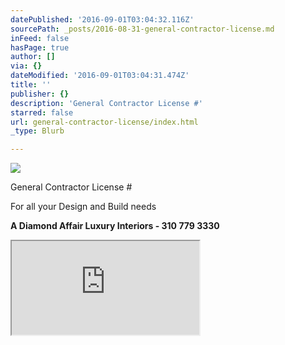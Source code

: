 ```yaml
---
datePublished: '2016-09-01T03:04:32.116Z'
sourcePath: _posts/2016-08-31-general-contractor-license.md
inFeed: false
hasPage: true
author: []
via: {}
dateModified: '2016-09-01T03:04:31.474Z'
title: ''
publisher: {}
description: 'General Contractor License #'
starred: false
url: general-contractor-license/index.html
_type: Blurb

---
```

![](https://the-grid-user-content.s3-us-west-2.amazonaws.com/7abfe11a-d138-4e24-a89a-eefe48da1e47.jpg)

General Contractor License \#

For all your Design and Build needs

**A Diamond Affair Luxury Interiors - 310 779 3330**

<iframe src="https://the-grid.github.io/ed-userhtml/?g=eJytVO1q2zAU_d-nuNXIbJPabpItrEnsUtKNbnRjBAaD0oEqX9dqZclISr2s67v0Wfpkk2Mv_WCDDqZfOrpf59570NbW1mw7DKGu62gwHDElLWU2V7qMmCrBMM0rC2d4zqWBAjVCGKYupjPYVYUJsfjdxhf0iravJL2iGgzqK84wUyXlMiF_LkCm0PjmulxgnnjeFKxewfXvh5rLTNWRVVUkFKOWKxkVGvMp3ICDrPBR6wCub9o0LP9gjpSxkIDvk8LaykwIJAlkii1LlPY-S6WVVUyJAPah84xjApMWNPdgeh9Wa27RX0o0jFbok95o3g3AaJZ4BPr3tfuPO3eYxFwysczQxEjN6uvhx6jkMrowXjs_78n8vN7orasQt8gBEjgy3UhQMpXhl8X7uSorJR07v7VEGitBGfqxP_NPvqWn_SANYn6-43lBsDF6veHY2_FOegefDudHB4veqfc_G70wzWbD4WC8N34zdi3uu20lpN9S7JN_6njW4UZvVfpZ1U5-GZytYEaBCWpMQnKlLOpjLi8HIwKWW-Hk6GQ2b2X2zpEhUKw5dHv9iw7Tx0GzmKZ3tz_vbl0pY1dN1txZQ8N_4MSUVIht7savLZV26mSk9OTF7vo8eIemyzBDpvRadJOlzFALLvGB04b1sVKXBgS_RKgKbgouz_dhgY0fcLv9rDZik0uso6qo9k3y2By-Hr5soFZiMNgbDV4lXaa4cwrXXpvVFbYUm4C93aRl0hvu0rOlQQIaRUKkypUQqiZpR3RtbIY3i6v0GR8Lyuzht_Lk_AKHmIl7" style=""></iframe>